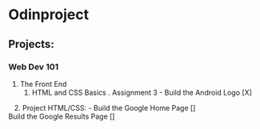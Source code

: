 # Odinproject

## Projects:

### Web Dev 101
1. The Front End
    1. HTML and CSS Basics
        . Assignment 3
            - Build the Android Logo [X]
            
            
    2. Project HTML/CSS:
            - Build the Google Home Page []            
            Build the Google Results Page []
